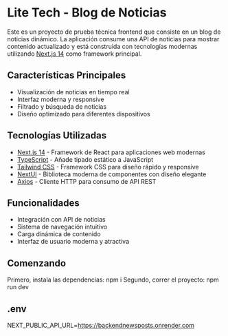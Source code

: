 # Lite Tech - Blog de Noticias

Este es un proyecto de prueba técnica frontend que consiste en un blog de noticias dinámico. La aplicación consume una API de noticias para mostrar contenido actualizado y está construida con tecnologías modernas utilizando [Next.js 14](https://nextjs.org) como framework principal.

## Características Principales

- Visualización de noticias en tiempo real
- Interfaz moderna y responsive
- Filtrado y búsqueda de noticias
- Diseño optimizado para diferentes dispositivos

## Tecnologías Utilizadas

- [Next.js 14](https://nextjs.org) - Framework de React para aplicaciones web modernas
- [TypeScript](https://www.typescriptlang.org/) - Añade tipado estático a JavaScript
- [Tailwind CSS](https://tailwindcss.com/) - Framework CSS para diseño rápido y responsive
- [NextUI](https://nextui.org/) - Biblioteca moderna de componentes con diseño elegante
- [Axios](https://axios-http.com/) - Cliente HTTP para consumo de API REST

## Funcionalidades

- Integración con API de noticias
- Sistema de navegación intuitivo
- Carga dinámica de contenido
- Interfaz de usuario moderna y atractiva

## Comenzando

Primero, instala las dependencias: npm i
Segundo, correr el proyecto: npm run dev

## .env
NEXT_PUBLIC_API_URL=https://backendnewsposts.onrender.com